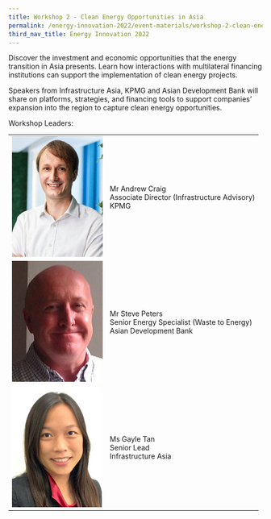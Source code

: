 ```yaml
---
title: Workshop 2 - Clean Energy Opportunities in Asia
permalink: /energy-innovation-2022/event-materials/workshop-2-clean-energy-opportunities-in-asia/
third_nav_title: Energy Innovation 2022
---
```

Discover the investment and economic opportunities that the energy transition in Asia presents. Learn how interactions with multilateral financing institutions can support the implementation of clean energy projects. 
 
Speakers from Infrastructure Asia, KPMG and Asian Development Bank will share on platforms, strategies, and financing tools to support companies’ expansion into the region to capture clean energy opportunities.

<div class="workshops leaders-heading">Workshop Leaders:</div>

<div class="speakers-tbl-container">
  <table>
    <tr>
      <td><img src="/images/speakers/andrew-craig.jpg" alt="Andrew Craig" width="180" height="240" /></td>
      <td>
        <p><span class="speaker-name">Mr Andrew Craig</span><br>
        Associate Director (Infrastructure Advisory)<br>
        KPMG</p>
      </td>
    </tr>
    <tr>
      <td><img src="/images/speakers/steve-peters.jpg" alt="Steve Peters" width="180" height="240" /></td>
      <td>
        <p><span class="speaker-name">Mr Steve Peters</span><br>
        Senior Energy Specialist (Waste to Energy)<br>
        Asian Development Bank</p>
      </td>
    </tr>
    <tr>
      <td><img src="/images/speakers/gayle-tan.jpg" alt="Gayle Tan" width="180" height="240" /></td>
      <td>
        <p><span class="speaker-name">Ms Gayle Tan</span><br>
        Senior Lead<br>
        Infrastructure Asia</p>
      </td>
    </tr>
  </table>
</div>
